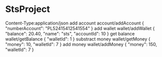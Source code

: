 # StsProject
Content-Type:application/json
add account
account/addAccount
{
    "numberAccount": "PL52415412541554"
}
add wallet
wallet/addWallet
{
    "balance": 20.40,
    "name": "sts",
    "accountId": 10
}
get balance
wallet/getBalance
{
    "walletId": 1
}
substract money
wallet/getMoney
{
    "money": 10,
    "walletId": 7
}
add money
wallet/addMoney
{
    "money": 150,
    "walletId": 7
}
